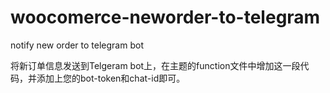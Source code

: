 # woocomerce-neworder-to-telegram
notify new order to telegram bot

将新订单信息发送到Telgeram bot上，在主题的function文件中增加这一段代码，并添加上您的bot-token和chat-id即可。
